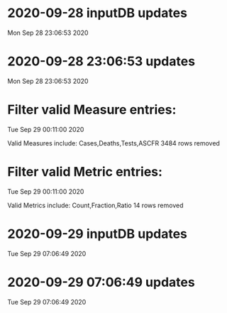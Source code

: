 
# 2020-09-28 inputDB updates 
 Mon Sep 28 23:06:53 2020 


# 2020-09-28 23:06:53 updates 
 Mon Sep 28 23:06:53 2020 


# Filter valid Measure entries: 
 Tue Sep 29 00:11:00 2020 

Valid Measures include: Cases,Deaths,Tests,ASCFR
 3484 rows removed
# Filter valid Metric entries: 
 Tue Sep 29 00:11:00 2020 

Valid Metrics include: Count,Fraction,Ratio
 14 rows removed
# 2020-09-29 inputDB updates 
 Tue Sep 29 07:06:49 2020 


# 2020-09-29 07:06:49 updates 
 Tue Sep 29 07:06:49 2020 

